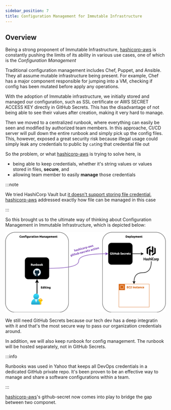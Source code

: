 ```yaml
---
sidebar_position: 7
title: Configuration Management for Immutable Infrastructure
---
```


[//]: # (Copyright Jiaqi Liu)

[//]: # (Licensed under the Apache License, Version 2.0 &#40;the "License"&#41;;)
[//]: # (you may not use this file except in compliance with the License.)
[//]: # (You may obtain a copy of the License at)

[//]: # (    http://www.apache.org/licenses/LICENSE-2.0)

[//]: # (Unless required by applicable law or agreed to in writing, software)
[//]: # (distributed under the License is distributed on an "AS IS" BASIS,)
[//]: # (WITHOUT WARRANTIES OR CONDITIONS OF ANY KIND, either express or implied.)
[//]: # (See the License for the specific language governing permissions and)
[//]: # (limitations under the License.)

Overview
--------

Being a strong proponent of Immutable Infrastructure, [hashicorp-aws] is constantly pushing the limits of its ability
in various use cases, one of which is the _Configuration Management_

Traditional configuration management includes Chef, Puppet, and Ansible. They all assume mutable infrastructure being
present. For example, Chef has a major component responsible for jumping into a VM, checking if config has been mutated
before apply any operations.

With the adoption of Immutable infrastructure, we initially stored and managed our configuration, such as SSL
certificate or AWS SECRET ACCESS KEY directly in GitHub Secrets. This has the disadvantage of not being able to see
their values after creation, making it very hard to manage.

Then we moved to a centralized runbook, where everything can easily be seen and modified by authorized team members. In
this approache, CI/CD server will pull down the entire runbook and simply pick up the config files. This, however,
exposed a great security risk because illegal usage could simply leak any credentials to public by `cat`ing that
credential file out

So the problem, or what [hashicorp-aws] is trying to solve here, is

- being able to keep credentials, whether it's string values or values stored in files, **secure**, and
- allowing team member to easily **manage** those credentials

:::note

We tried HashiCorp Vault but
[it doesn't support storing file credential](https://discuss.hashicorp.com/t/how-to-store-a-file-content-in-hashicorp-kv-secret-engine-as-value-through-cmd-line-or-script/46895/2),
[hashicorp-aws] addressed exactly how file can be managed in this case

:::

So this brought us to the ultimate way of thinking about Configuration Management in Immutable Infrastructure, which is
depicted below:

![](./img/github-secret.png)

We still need GitHub Secrets because our tech dev has a deep integratin with it and that's the most secure way to pass
our organization credentials around.

In addition, we will also keep runbook for config management. The runbook will be hosted separately, not in GitHub
Secrets.

:::info

Runbooks was used in Yahoo that keeps all DevOps credentials in a dedicated GitHub private repo. It's been proven to
be an effective way to manage and share a software configurations within a team.

:::

[hashicorp-aws]'s github-secret now comes into play to bridge the gap between two componet.

[hashicorp-aws]: https://qubitpi.github.io/hashicorp-aws/
